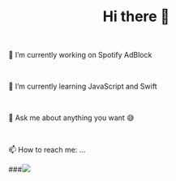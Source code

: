 ### <h1 style="text-align:center;">Hi there 👋</h1> </br>

<p>🔭 I’m currently working on Spotify AdBlock</p> </br>
<p>🌱 I’m currently learning JavaScript and Swift</p> </br>
<p>💬 Ask me about anything you want 😅  </p></br>
<p>📫 How to reach me: ... </h1>



###![](https://komarev.com/ghpvc/?username=1hipo1&style=flat-square&color=blueviolet)



<!--
**1hipo1/1hipo1** is a ✨ _special_ ✨ repository because its `README.md` (this file) appears on your GitHub profile.

Here are some ideas to get you started:


- 👯 I’m looking to collaborate on ...
- 🤔 I’m looking for help with ...

- 😄 Pronouns: ...
- ⚡ Fun fact: ...
-->

